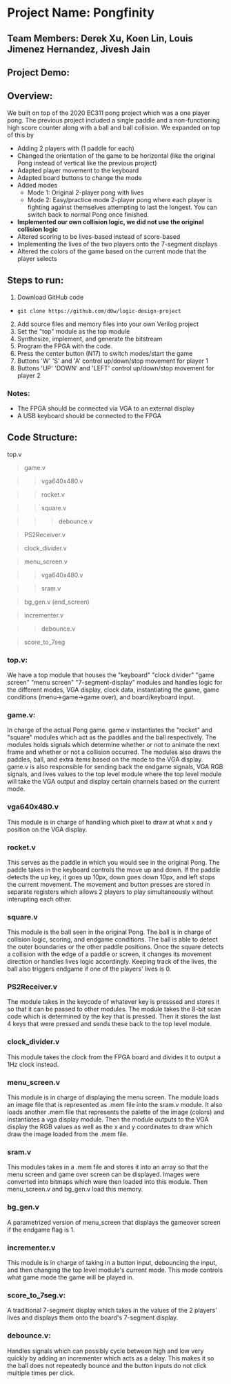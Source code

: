 # Project Name: Pongfinity

## Team Members: Derek Xu, Koen Lin, Louis Jimenez Hernandez, Jivesh Jain

## Project Demo:

## Overview: 
We built on top of the 2020 EC311 pong project which was a one player pong. The previous project included a single paddle 
and a non-functioning high score counter along with a ball and ball collision. We expanded on top of this by 
- Adding 2 players with (1 paddle for each)
- Changed the orientation of the game to be horizontal (like the original Pong instead of vertical like the previous project)
- Adapted player movement to the keyboard
- Adapted board buttons to change the mode
- Added modes
  - Mode 1: Original 2-player pong with lives
  - Mode 2: Easy/practice mode 2-player pong where each player is fighting against themselves attempting to last the longest. You can switch back to normal Pong once finished.
- **Implemented our own collision logic, we did not use the original collision logic**
- Altered scoring to be lives-based instead of score-based
- Implementing the lives of the two players onto the 7-segment displays
- Altered the colors of the game based on the current mode that the player selects

## Steps to run:
1. Download GitHub code

 - `git clone https://github.com/d0w/logic-design-project`

2. Add source files and memory files into your own Verilog project
3. Set the "top" module as the top module
4. Synthesize, implement, and generate the bitstream
5. Program the FPGA with the code.
6. Press the center button (N17) to switch modes/start the game
7. Buttons 'W' 'S' and 'A' control up/down/stop movement for player 1
8. Buttons 'UP' 'DOWN' and 'LEFT' control up/down/stop movement for player 2
### Notes:
- The FPGA should be connected via VGA to an external display
- A USB keyboard should be connected to the FPGA

## Code Structure:
top.v

> game.v

>> vga640x480.v
    
>> rocket.v
    
>> square.v
    
>>> debounce.v
        
> PS2Receiver.v

> clock_divider.v

> menu_screen.v

>> vga640x480.v
    
>> sram.v
    
> bg_gen.v (end_screen)

>incrementer.v

>> debounce.v
    
> score_to_7seg



### top.v: 
We have a top module that houses the "keyboard" "clock divider" "game screen" "menu screen" "7-segment-display" modules
and handles logic for the different modes, VGA display, clock data, instantiating the game, game conditions (menu->game->game over),
and board/keyboard input. 

### game.v:
In charge of the actual Pong game. game.v instantiates the "rocket" and "square" modules which act as the paddles and the ball respectively. 
The modules holds signals which determine whether or not to animate the next frame and whether or not a collision occurred. The modules also draws the 
paddles, ball, and extra items based on the mode to the VGA display. game.v is also responsible for sending back the endgame signals, VGA RGB signals, and lives values
to the top level module where the top level module will take the VGA output and display certain channels based on the current mode.

### vga640x480.v
This module is in charge of handling which pixel to draw at what x and y position on the VGA display.

### rocket.v
This serves as the paddle in which you would see in the original Pong. The paddle takes in the keyboard controls the move up and down. If the paddle detects the up key,
it goes up 10px, down goes down 10px, and left stops the current movement. The movement and button presses are stored in separate registers which allows 2 players to 
play simultaneously without interupting each other.

### square.v
This module is the ball seen in the original Pong. The ball is in charge of collision logic, scoring, and endgame conditions. The ball is able to detect the outer boundaries
or the other paddle positions. Once the square detects a collision with the edge of a paddle or screen, it changes its movement direction or handles lives logic accordingly. 
Keeping track of the lives, the ball also triggers endgame if one of the players' lives is 0.

### PS2Receiver.v
The module takes in the keycode of whatever key is presssed and stores it so that it can be passed to other modules. The module takes the 8-bit scan code which 
is determined by the key that is pressed. Then it stores the last 4 keys that were pressed and sends these back to the top level module.

### clock_divider.v
This module takes the clock from the FPGA board and divides it to output a 1Hz clock instead.

### menu_screen.v
This module is in charge of displaying the menu screen. The module loads an image file that is represented as .mem file into the sram.v module. It also loads
another .mem file that represents the palette of the image (colors) and instantiates a vga display module. Then the module outputs to the VGA display the RGB values
as well as the x and y coordinates to draw which draw the image loaded from the .mem file. 

### sram.v
This modules takes in a .mem file and stores it into an array so that the menu screen and game over screen can be displayed. Images were converted into bitmaps which
were then loaded into this module. Then menu_screen.v and bg_gen.v load this memory.

### bg_gen.v
A parametrized version of menu_screen that displays the gameover screen if the endgame flag is 1.

### incrementer.v
This module is in charge of taking in a button input, debouncing the input, and then changing the top level module's current mode. This mode controls what game mode the game will be played in.

### score_to_7seg.v:
A traditional 7-segment display which takes in the values of the 2 players' lives and displays them onto the board's 7-segment display.

### debounce.v:
Handles signals which can possibly cycle between high and low very quickly by adding an incrementer which acts as a delay. This makes it so the ball does not repeatedly bounce
and the button inputs do not click multiple times per click.


